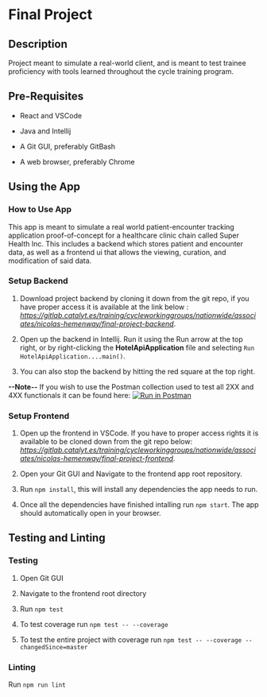 # Final Project

## Description

Project meant to simulate a real-world client, and is meant to test trainee proficiency with tools learned throughout the cycle training program.

## Pre-Requisites

- React and VSCode

- Java and Intellij

- A Git GUI, preferably GitBash

- A web browser, preferably Chrome


## Using the App

### How to Use App

This app is meant to simulate a real world patient-encounter tracking application proof-of-concept for a healthcare clinic chain called Super Health Inc. This includes a backend which stores patient and encounter data, as well as a frontend ui that allows the viewing, curation, and modification of said data.

### Setup Backend

1. Download project backend by cloning it down from the git repo, if you have proper access it is available at the link below :
*https://gitlab.catalyt.es/training/cycleworkinggroups/nationwide/associates/nicolas-hemenway/final-project-backend*.

2. Open up the backend in Intellij. Run it using the Run arrow at the top right, or by right-clicking the **HotelApiApplication** file and selecting `Run HotelApiApplication....main()`.

3. You can also stop the backend by hitting the red square at the top right.

**--Note--** If you wish to use the Postman collection used to test all 2XX and 4XX functionals it can be found here:
[![Run in Postman](https://run.pstmn.io/button.svg)](https://app.getpostman.com/run-collection/d58e35d6cbb3468b7bcc)

### Setup Frontend

1. Open up the frontend in VSCode. If you have to proper access rights it is available to be cloned down from the git repo below:
*https://gitlab.catalyt.es/training/cycleworkinggroups/nationwide/associates/nicolas-hemenway/final-project-frontend*.

2. Open your Git GUI and Navigate to the frontend app root repository.

3. Run `npm install`, this will install any dependencies the app needs to run.

4. Once all the dependencies have finished intalling run `npm start`. The app should automatically open in your browser.


## Testing and Linting

### Testing

1. Open Git GUI

2. Navigate to the frontend root directory

3. Run `npm test`

4. To test coverage run `npm test -- --coverage`

5. To test the entire project with coverage run `npm test -- --coverage --changedSince=master`

### Linting

Run `npm run lint`
